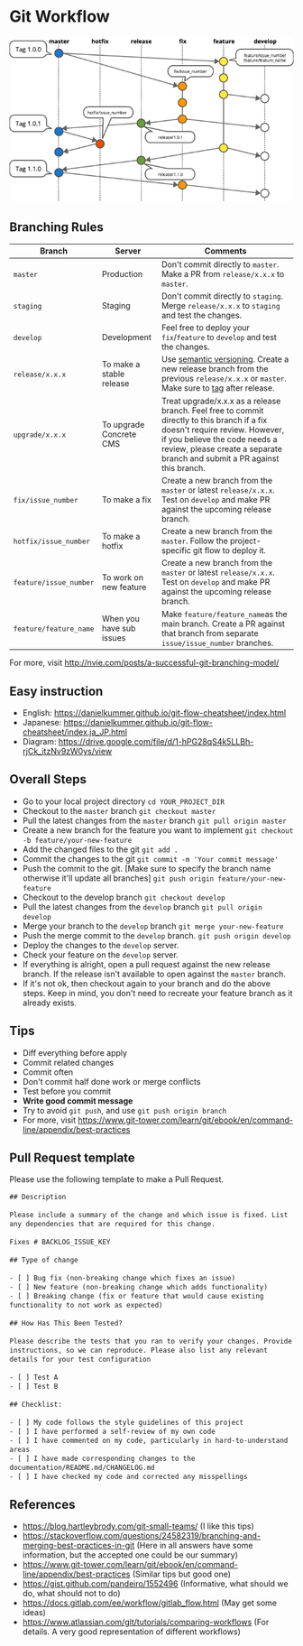 # Git Workflow

![Git Wokflow](_media/git-workflow.png)

## Branching Rules

Branch | Server | Comments
----- | ----- | ----
`master` | Production | Don't commit directly to `master`. Make a PR from `release/x.x.x` to `master`.
`staging` | Staging | Don't commit directly to `staging`. Merge `release/x.x.x` to `staging` and test the changes.
`develop` | Development | Feel free to deploy your `fix`/`feature` to `develop` and test the changes.
`release/x.x.x` | To make a stable release | Use [semantic versioning](https://semver.org/). Create a new release branch from the previous `release/x.x.x` or `master`. Make sure to [tag](https://git-scm.com/book/en/v2/Git-Basics-Tagging) after release.
`upgrade/x.x.x` | To upgrade Concrete CMS | Treat upgrade/x.x.x as a release branch. Feel free to commit directly to this branch if a fix doesn't require review. However, if you believe the code needs a review, please create a separate branch and submit a PR against this branch.
`fix/issue_number` | To make a fix | Create a new branch from the `master` or latest `release/x.x.x`. Test on `develop` and make PR against the upcoming release branch.
`hotfix/issue_number` | To make a hotfix | Create a new branch from the `master`. Follow the project-specific git flow to deploy it.
`feature/issue_number` | To work on new feature | Create a new branch from the `master` or latest `release/x.x.x`. Test on `develop` and make PR against the upcoming release branch.
`feature/feature_name` | When you have sub issues | Make `feature/feature_name`as the main branch. Create a PR against that branch from separate `issue/issue_number` branches.


For more, visit http://nvie.com/posts/a-successful-git-branching-model/

## Easy instruction

- English: https://danielkummer.github.io/git-flow-cheatsheet/index.html
- Japanese: https://danielkummer.github.io/git-flow-cheatsheet/index.ja_JP.html
- Diagram: https://drive.google.com/file/d/1-hPG28qS4k5LLBh-rjCk_itzNv9zW0ys/view


## Overall Steps

- Go to your local project directory `cd YOUR_PROJECT_DIR`
- Checkout to the `master` branch `git checkout master`
- Pull the latest changes from the `master` branch `git pull origin master`
- Create a new branch for the feature you want to implement `git checkout -b feature/your-new-feature`
- Add the changed files to the git `git add .`
- Commit the changes to the git `git commit -m 'Your commit message'`
- Push the commit to the git. [Make sure to specify the branch name otherwise it'll update all branches] `git push origin feature/your-new-feature`
- Checkout to the develop branch `git checkout develop`
- Pull the latest changes from the `develop` branch `git pull origin develop`
- Merge your branch to the `develop` branch `git merge your-new-feature`
- Push the merge commit to the `develop` branch. `git push origin develop`
- Deploy the changes to the `develop` server.
- Check your feature on the `develop` server.
- If everything is alright, open a pull request against the new release branch. If the release isn't available to open against the `master` branch.
- If it's not ok, then checkout again to your branch and do the above steps. Keep in mind, you don't need to recreate your feature branch as it already exists.


## Tips

- Diff everything before apply
- Commit related changes
- Commit often
- Don't commit half done work or merge conflicts
- Test before you commit
- **Write good commit message**
- Try to avoid `git push`, and use `git push origin branch`
- For more, visit  https://www.git-tower.com/learn/git/ebook/en/command-line/appendix/best-practices

## Pull Request template
Please use the following template to make a Pull Request.

```
## Description

Please include a summary of the change and which issue is fixed. List any dependencies that are required for this change.

Fixes # BACKLOG_ISSUE_KEY

## Type of change

- [ ] Bug fix (non-breaking change which fixes an issue)
- [ ] New feature (non-breaking change which adds functionality)
- [ ] Breaking change (fix or feature that would cause existing functionality to not work as expected)

## How Has This Been Tested?

Please describe the tests that you ran to verify your changes. Provide instructions, so we can reproduce. Please also list any relevant details for your test configuration

- [ ] Test A
- [ ] Test B

## Checklist:

- [ ] My code follows the style guidelines of this project
- [ ] I have performed a self-review of my own code
- [ ] I have commented on my code, particularly in hard-to-understand areas
- [ ] I have made corresponding changes to the documentation/README.md/CHANGELOG.md
- [ ] I have checked my code and corrected any misspellings
```


## References

- https://blog.hartleybrody.com/git-small-teams/ (I like this tips)
- https://stackoverflow.com/questions/24582319/branching-and-merging-best-practices-in-git (Here in all answers have some information, but the accepted one could be our summary)
- https://www.git-tower.com/learn/git/ebook/en/command-line/appendix/best-practices (Similar tips but good one)
- https://gist.github.com/pandeiro/1552496 (Informative, what should we do, what should not to do)
- https://docs.gitlab.com/ee/workflow/gitlab_flow.html (May get some ideas)
- https://www.atlassian.com/git/tutorials/comparing-workflows (For details. A very good representation of different workflows)
